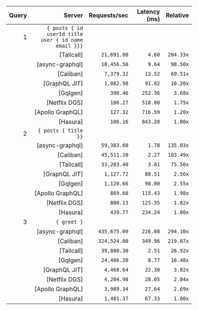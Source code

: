 <!-- PERFORMANCE_RESULTS_START -->

| Query | Server | Requests/sec | Latency (ms) | Relative |
|-------:|--------:|--------------:|--------------:|---------:|
| 1 | `{ posts { id userId title user { id name email }}}` |
|| [Tailcall] | `21,691.00` | `4.60` | `204.33x` |
|| [async-graphql] | `10,456.50` | `9.64` | `98.50x` |
|| [Caliban] | `7,379.32` | `13.52` | `69.51x` |
|| [GraphQL JIT] | `1,082.98` | `91.82` | `10.20x` |
|| [Gqlgen] | `390.46` | `252.36` | `3.68x` |
|| [Netflix DGS] | `186.27` | `518.00` | `1.75x` |
|| [Apollo GraphQL] | `127.32` | `716.59` | `1.20x` |
|| [Hasura] | `106.16` | `843.28` | `1.00x` |
| 2 | `{ posts { title }}` |
|| [async-graphql] | `59,383.60` | `1.78` | `135.03x` |
|| [Caliban] | `45,511.20` | `2.27` | `103.49x` |
|| [Tailcall] | `33,203.40` | `3.01` | `75.50x` |
|| [GraphQL JIT] | `1,127.72` | `88.51` | `2.56x` |
|| [Gqlgen] | `1,120.66` | `98.00` | `2.55x` |
|| [Apollo GraphQL] | `869.68` | `115.43` | `1.98x` |
|| [Netflix DGS] | `800.13` | `125.35` | `1.82x` |
|| [Hasura] | `439.77` | `234.24` | `1.00x` |
| 3 | `{ greet }` |
|| [async-graphql] | `435,675.00` | `226.08` | `294.10x` |
|| [Caliban] | `324,524.00` | `349.96` | `219.07x` |
|| [Tailcall] | `39,880.30` | `2.51` | `26.92x` |
|| [Gqlgen] | `24,406.20` | `8.77` | `16.48x` |
|| [GraphQL JIT] | `4,468.64` | `22.30` | `3.02x` |
|| [Netflix DGS] | `4,204.98` | `28.05` | `2.84x` |
|| [Apollo GraphQL] | `3,989.34` | `27.64` | `2.69x` |
|| [Hasura] | `1,481.37` | `67.33` | `1.00x` |

<!-- PERFORMANCE_RESULTS_END -->
